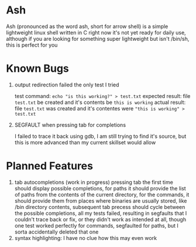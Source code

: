 # Ash
Ash (pronounced as the word ash, short for arrow shell) is a simple lightweight linux shell written in C
right now it's not yet ready for daily use, although if you are looking for something super lightweight but isn't /bin/sh, this is perfect for you

# Known Bugs
1. output redirection failed the only test I tried
   
    test command: `echo "is this working?" > test.txt`
    expected result: file `test.txt` be created and it's contents be `this is working`
    actual result: file `test.txt` was created and it's contentes were `"this is working" > test.txt`
3. SEGFAULT when pressing tab for completions
   
     I failed to trace it back using gdb, I am still trying to find it's source, but this is more advanced than my current skillset would allow

# Planned Features
1. tab autocompletions (work in progress)
   pressing tab the first time should display possible completions, for paths it should provide the list of paths from the contents of the current directory, for the commands, it should provide them from places where binaries are usually stored, like /bin directory contents, subsequent tab precess should cycle between the possible completions, all my tests failed, resulting in segfaults that I couldn't trace back or fix, or they didn't work as intended at all, though one test worked perfectly for commands, segfaulted for paths, but I sorta accidentally deleted that one
2. syntax highlighting:
   I have no clue how this may even work
